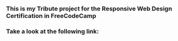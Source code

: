 <h3>This is my Tribute project for the Responsive Web Design Certification in FreeCodeCamp</h3>

<h3>Take a look at the following link:</h3>

<a href="" target="_blank" ><a>
